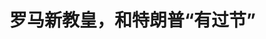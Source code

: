 <!DOCTYPE html>
<html lang="zh-CN">

<head>
    
<title>罗马新教皇，和特朗普“有过节”_腾讯新闻</title>
<meta name="keywords" content="特朗普,罗马新教皇,路易斯·普雷沃斯特,天主教,天主教会,教皇,古罗马,圣伯多禄,圣奥斯定,罗马帝国_国家,芝加哥">
<meta name="description" content="当地时间5月8日下午6点刚过，梵蒂冈圣伯多禄广场上等待的人群一起望向广场西北方，并爆发出持续的欢呼。西斯廷礼拜堂屋顶的烟囱冒出了白色的烟雾，这意味着在礼拜堂内封闭举行的新教皇选举进行到第二天，在第四....">
<meta name="author" content="腾讯网">
<meta name="copyright" content="Copyright 1998 - 2025 Tencent. All Rights Reserved">
<meta property="og:type" content="news" />

<meta property="og:title" content="罗马新教皇，和特朗普“有过节”_腾讯新闻" />
<meta property="og:description" content="当地时间5月8日下午6点刚过，梵蒂冈圣伯多禄广场上等待的人群一起望向广场西北方，并爆发出持续的欢呼。西斯廷礼拜堂屋顶的烟囱冒出了白色的烟雾，这意味着在礼拜堂内封闭举行的新教皇选举进行到第二天，在第四...." />
<meta property="og:url" content="https://news.qq.com/rain/a/20250519A04NVH00" />
<meta property="og:image" content="https://inews.gtimg.com/om_ls/OAl0QA9kfheEA-AgSV86mfT3xi2q3gUGbX_kl0_g4pUiAAA_640330/0" />
<meta property="article:author" content="中国新闻周刊" />
<meta property="article:published_time" content="2025-05-19 12:42:57" />
<meta property="category" content="politics" />

<meta name="baidu-site-verification" content="jJeIJ5X7pP" />
    <meta charset="utf-8" />
<meta http-equiv="X-UA-Compatible" content="IE=Edge" />
<meta name="viewport" content="width=device-width, initial-scale=1, shrink-to-fit=no" />
<link rel="dns-prefetch" href="mat1.gtimg.com">
<link rel="dns-prefetch" href="i.news.qq.com">
<link rel="shortcut icon" href="https://mat1.gtimg.com/qqcdn/qqindex2021/favicon.ico">
<script nomodule="true" src="https://mat1.gtimg.com/qqcdn/qqindex2021/common-static/20240515201444/core3-37-1.min.js"></script>
<script>
  try {
    if (!window.IntersectionObserver) {
      var observerScript = document.createElement('script');
      observerScript.src = "https://mat1.gtimg.com/qqcdn/qqindex2021/common-static/20241024141058/intersection-observer-polyfill.js";
      document.head.appendChild(observerScript);
    }
  } catch (error) {}
</script>

<script>
  try {
    if (!Element.prototype.scrollTo) {
      var scrollScript = document.createElement('script');
      scrollScript.src = "https://mat1.gtimg.com/qqcdn/qqindex2021/common-static/20241025153001/scroll-behavior-polyfill.js";
      document.head.appendChild(scrollScript);
    }
  } catch (error) {}
</script>
<script>
  try {
    if ('scrollRestoration' in window.history) {
      window.history.scrollRestoration = 'manual';
    }
    window.isPcClient = Boolean(window.electron) && (
      window.navigator.userAgent.indexOf('pc-client') > 0 ||
      window.navigator.userAgent.indexOf('TencentNews') > 0
    );
  } catch {}
</script>
<script>
  try {
    if (window.isPcClient) {
      var bodyStyle = document.createElement('style');
      bodyStyle.innerText = 'body{ zoom: 0.95 }';
      document.head.appendChild(bodyStyle);
    }
  } catch {}
</script>
<script>
  window.DATA = {"url":"https://view.inews.qq.com/a/20250519A04NVH00","article_id":"20250519A04NVH00","article_type":"0","title":"罗马新教皇，和特朗普“有过节”","desc":"当地时间5月8日下午6点刚过，梵蒂冈圣伯多禄广场上等待的人群一起望向广场西北方，并爆发出持续的欢呼。西斯廷礼拜堂屋顶的烟囱冒出了白色的烟雾，这意味着在礼拜堂内封闭举行的新教皇选举进行到第二天，在第四....","iNewsRecommendLevel":1,"abstract":"当地时间5月8日下午6点刚过，梵蒂冈圣伯多禄广场上等待的人群一起望向广场西北方，并爆发出持续的欢呼。西斯廷礼拜堂屋顶的烟囱冒出了白色的烟雾，这意味着在礼拜堂内封闭举行的新教皇选举进行到第二天，在第四....","catalog1":"politics","ad_channel_sign":"news","introduction":"","media":"中国新闻周刊","media_id":"5069188","pubtime":"2025-05-19 12:42:57","comment_id":"8412972542","political":0,"cmsId":"20250519A04NVH00","cms_id":"20250519A04NVH00","closeAllAd":0,"closeAllFavorite":false,"originContent":{"directory":{"ai_list":null,"enable":2,"list":null},"key_points_show":["美国籍枢机主教罗伯特·普雷沃斯特在梵蒂冈圣伯多禄广场上当选为新一任天主教罗马教皇，称利奥十四世。","普雷沃斯特曾在秘鲁担任神学院院长，对当地极端贫困问题、原住民传教工作以及天主教会的性侵丑闻表现出积极立场。","作为第一位美国籍教皇，利奥十四世在当选后表示“我们都是天主手中的人”，强调服务教会和教众的决心。","然而，利奥十四世在梵蒂冈的财政赤字高达8300万欧元，全球天主教徒人数虽不断上涨，但信徒老龄化和年轻信众流失问题日益严重。","由于特朗普对天主教会的态度，利奥十四世在未来可能会面临更多挑战，需要保持谦卑，以应对科技革新和国际局势剧变所带来的问题。"],"text":"\u003cdiv class=\"rich_media_content\"\u003e\u003cp\u003e\u003cspan style=\"font-size: 15px\"\u003e当地时间5月8日下午6点刚过，梵蒂冈圣伯多禄广场上等待的人群一起望向广场西北方，并爆发出持续的欢呼。西斯廷礼拜堂屋顶的烟囱冒出了白色的烟雾，这意味着在礼拜堂内封闭举行的新教皇选举进行到第二天，在第四轮投票中就有一位枢机主教获得了超过三分之二的票数，当选天主教会新任教皇。\u003c/span\u003e\u003c/p\u003e\u003cp\u003e\u003cspan style=\"font-size: 15px\"\u003e大约一小时后，圣伯多禄大殿中央阳台的红色帷幔缓缓打开，教廷首席执事枢机道明·曼波第首先走上阳台，对广场上的人群和全世界14亿天主教徒用拉丁语宣告：“Habemus Papam!”（我们有教皇了！）\u003c/span\u003e\u003c/p\u003e\u003cp\u003e\u003cspan style=\"font-size: 15px\"\u003e稍后，出生于美国芝加哥的69岁的枢机主教普雷沃斯特身着白袍红披肩，双肩垂着缀满金线的深红色教皇圣带，面带微笑走上阳台向广场上的人群致意，并发表了简单的致辞。新教皇选择利奥十四世（Leo XIV，或译良十四世）作为尊号，他也正式成为自宗徒圣伯多禄起的罗马天主教会第267任教皇。\u003c/span\u003e\u003c/p\u003e\u003cp\u003e\u003cspan style=\"font-size: 15px\"\u003e5月18日，罗马教皇利奥十四世正式任职。\u003c/span\u003e\u003c/p\u003e\u003csection style=\"margin-bottom: 0px; text-align: center\" data-exeditor-arbitrary-box=\"image-box\"\u003e\u003c!--IMG_0--\u003e\u003c/section\u003e\u003cp class=\"qqnews_image_desc\" style=\"color: #666; font-size: 14px; text-align: center\"\u003e5月8日，在梵蒂冈城，来自美国的枢机主教罗伯特·普雷沃斯特当选新一任天主教罗马教皇后向民众致意。图/IC\u003c/p\u003e\u003cp style=\"text-align: center\"\u003e\u003cspan style=\"font-size: 17px\"\u003e\u003cstrong\u003e\u003cspan style=\"color: rgb(7, 59, 109)\"\u003e姓氏为“牧师”\u003c/span\u003e\u003c/strong\u003e\u003c/span\u003e\u003c/p\u003e\u003cp\u003e\u003cspan style=\"font-size: 15px\"\u003e罗伯特·弗朗西斯·普雷沃斯特1955年9月14日出生于美国芝加哥。父亲路易斯·普雷沃斯特具有意大利和法国血统，是一名参与了二战诺曼底登陆的美国海军老兵，退役后成为芝加哥一所小学的校长。母亲米尔德里德有大学学位，是一名图书管理员，是西裔、法裔和黑人混血的路易斯安那克里奥尔人的后代。普雷沃斯特和他的两个哥哥，正是在这样一个中产阶级天主教家庭中成长。\u003c/span\u003e\u003c/p\u003e\u003cp\u003e\u003cspan style=\"font-size: 15px\"\u003e有趣的是，在父亲的祖籍地意大利都灵，普雷沃斯特（Prevost）这个姓氏在其所使用的皮埃蒙特语中的意思就是“牧师”，而普雷沃斯特从少年起就表现出了对成为天主教神职人员的强烈兴趣。15岁时，他离开家乡，前往密歇根州就读天主教圣奥斯定修会主办的神学院高中。据哥哥约翰回忆，普雷沃斯特那时起就很少回家或与家人联系，但是学业优异，后来考入圣奥斯定修会在美国的最高学府——位于费城的维拉诺瓦大学，并顺利获得了数学学位 。\u003c/span\u003e\u003c/p\u003e\u003cp\u003e\u003cspan style=\"font-size: 15px\"\u003e圣奥斯定修会1244年由教皇英诺森四世创立，名称是为纪念公元四五世纪北非的基督教神学家——希波的圣奥斯定，其会规认为在修道院中和其他修士一同生活、奉献和分享是最大的美德。大学毕业后，普雷沃斯特正式加入了圣奥斯定修会。在密苏里州圣路易斯的教堂中居住一年后，他回到故乡芝加哥，正式发愿成为一名神父，并开始接受系统的天主教神学教育。1982年，在获得神学硕士学位后，普雷沃斯特前往罗马，在圣奥斯定修会的圣莫妮卡教堂晋铎，发誓服务圣道，并终身不婚。\u003c/span\u003e\u003c/p\u003e\u003cp\u003e\u003cspan style=\"font-size: 15px\"\u003e1985年，普雷沃斯特加入了圣奥斯定修会在秘鲁的传教团，在秘鲁北部特鲁希略市担任神学院院长，并教授教会法长达十余年，西班牙语取代英语成为他的日常工作语言。在这段时光里，他亲身经历了秘鲁政府军和“光辉道路”游击队之间的血腥内战。他对时任秘鲁总统藤森的腐败、大规模逮捕和侵犯人权行为发表公开批评。1998年，普雷沃斯特暂别秘鲁的工作，返回美国芝加哥，并在2001年担任了圣奥斯定修会的总会长，此后连任一届，共任职12年。\u003c/span\u003e\u003c/p\u003e\u003cp\u003e\u003cspan style=\"font-size: 15px\"\u003e2014年，普雷沃斯特迎来了他职业生涯中最重要的一次晋升，他被上任不久的教皇\u003c!--SECURE_LINK_BEGIN_0--\u003e方济各\u003c!--SECURE_LINK_END_0--\u003e重新派往秘鲁，并被祝圣为秘鲁奇克拉约教区主教。根据相关外交条约，普雷沃斯特在成为主教前加入了秘鲁国籍，从此以美国和秘鲁双国籍的身份加入秘鲁主教团。普雷沃斯特在秘鲁西北部城市奇克拉约任职期间生活俭朴，独居在主教官邸，拒绝侍者，自己扫地洗衣。同时，他对秘鲁的极端贫困问题、北部山区原住民族传教工作，以及天主教会的性侵丑闻等都表现出积极和进步的立场，这让他日渐获得了罗马教廷方面的青睐。\u003c/span\u003e\u003c/p\u003e\u003csection style=\"margin-bottom: 0px; text-align: center\" data-exeditor-arbitrary-box=\"image-box\"\u003e\u003c!--IMG_1--\u003e\u003c/section\u003e\u003cp class=\"qqnews_image_desc\" style=\"color: #666; font-size: 14px; text-align: center\"\u003e5月9日，教皇利奥十四世在梵蒂冈西斯廷教堂主持教会弥撒。图/视觉中国\u003c/p\u003e\u003cp style=\"text-align: center\"\u003e\u003cspan style=\"font-size: 17px\"\u003e\u003cstrong\u003e\u003cspan style=\"color: rgb(7, 59, 109)\"\u003e“组织部长”\u003c/span\u003e\u003c/strong\u003e\u003c/span\u003e\u003c/p\u003e\u003cp\u003e\u003cspan style=\"font-size: 15px\"\u003e前任教皇方济各作为第一位拉丁美洲籍（阿根廷）的教皇，不仅对拉美国家的教会事务非常了解，也十分关注拉美教会的发展。普雷沃斯特被认为和方济各的政治和神学观点接近，而方济各也和普雷沃斯特关系密切。2023年，尽管普雷沃斯特表达了希望留在秘鲁的愿望，方济各还是坚持将普雷沃斯特调往罗马，并任命他为教廷主教部部长。同年，普雷沃斯特被晋升为枢机主教，一身红袍意味着他正式进入了天主教会的权力核心。更重要的是，如果方济各去世，只有不满80岁的枢机主教们有权进入西斯廷礼拜堂，获得新任教皇的选举权和被选举权。今年69岁的普雷沃斯特满足这个条件。\u003c/span\u003e\u003c!--MID_AD_0--\u003e\u003c!--EOP_0--\u003e\u003c/p\u003e\u003c!--MID_ARTICLE_AD_0--\u003e\u003c!--PARAGRAPH_0--\u003e\u003cp\u003e\u003cspan style=\"font-size: 15px\"\u003e根据罗马天主教会的圣统制，教廷主教部承担着类似“组织部”的角色，掌管着全球各地天主教会超过5000名主教的资料，并为教皇提供主教和枢机任命的建议。可想而知，这个工作需要极强的沟通协调能力，而普雷沃斯特在美国和秘鲁的工作经历和超凡的语言能力让他成为这个重要岗位的合适人选。除母语英语外，普雷沃斯特精通拉丁语、西班牙语、意大利语、法语和葡萄牙语，还会说一些德语以及秘鲁原住民族的克丘亚语，这让他和全球绝大多数的主教们都可以不需借助翻译直接沟通。\u003c/span\u003e\u003c/p\u003e\u003cp\u003e\u003cspan style=\"font-size: 15px\"\u003e普雷沃斯特还是方济各教皇所坚持的主教会议制度的坚定支持者，他认为所有信徒的参与和共同责任可以解决教会内部的两极分化问题，从而达到“同道偕行”（synodality）的精神。2023年10月，主教长普雷沃斯特作为直接负责人组织召开了教廷第十六届主教常务大会。这次大会规模空前，会期长达一年之久，被认为是天主教会自20世纪60年代的梵蒂冈第二届大公会议后最重要的事件。在大会上，针对天主教教理、教会现代化改革、女性神职人员任命和女性投票权、少数和\u003c!--SECURE_LINK_BEGIN_1--\u003e弱势群体\u003c!--SECURE_LINK_END_1--\u003e的声音等问题，教会圣职人员乃至来自全球的平信徒们进行了充满活力甚至是激烈的辩论。虽然大会并未形成“一致性”的决议，但公开讨论这些即便在世俗社会都颇为敏感的话题，对于拥有超过两千年历史和传统的天主教会而言，能做到“和而不同”已经是难得的突破。\u003c/span\u003e\u003c!--MID_AD_1--\u003e\u003c!--EOP_1--\u003e\u003c/p\u003e\u003c!--MID_ARTICLE_AD_1--\u003e\u003c!--PARAGRAPH_1--\u003e\u003cp\u003e\u003cspan style=\"font-size: 15px\"\u003e2025年4月21日，复活节后的周一，近年来已经数次传出健康危机的教皇方济各因心脏衰竭于圣玛尔大之家寓所安然离世。作为天主教会近代史上最为反传统并不懈推动教会改革的教皇，方济各的遗产还包括他在任教皇的12年间，大量提拔了来自美洲、非洲和亚洲的主教担任枢机。2024年，方济各一口气拔擢了21名新任枢机，其中仅4位来自欧洲，两千年来天主教会第一次迎来了欧洲以外的枢机主教人数超过欧洲枢机主教人数的情况。但直到此时，也还很少有人预测到这位成为枢机尚不足两年的美国主教普雷沃斯特能获选继任教皇。\u003c/span\u003e\u003c/p\u003e\u003cp\u003e\u003cspan style=\"font-size: 15px\"\u003e与世俗意义上的“选举”不同，在西斯廷礼拜堂中封闭举行的教皇选举并没有“候选人”一说：每一位有资格入场投票选举教皇的枢机，自己也都可能被选为教皇。近代天主教会的历史上，很多最终获选的教皇事前也未能预知自己将会当选，甚至有些教皇并不十分愿意自己当选。但无奈在场三分之二的同僚的认可已经带有某种“神启”的预示意味，此刻的谦逊是美德，而推辞就成了卸责。因此，获选后的教皇不会表露喜悦，更不会庆祝，只能是在说出“我接受”之后，换上白色长袍，在西斯廷礼拜堂内一间名为“泪之屋”的小堂独自落泪祈祷，为这份余生里的重担表示莫大敬畏，再擦干眼泪，恢复微笑，走上阳台向全世界信众致意。\u003c/span\u003e\u003c!--MID_AD_2--\u003e\u003c!--EOP_2--\u003e\u003c/p\u003e\u003c!--MID_ARTICLE_AD_2--\u003e\u003c!--PARAGRAPH_2--\u003e\u003cp\u003e\u003cspan style=\"font-size: 15px\"\u003e普雷沃斯特在当选为教皇利奥十四世之后，虽并未像教皇方济各一样对选举他的枢机们自嘲“愿上主原谅你们今天干的事儿”，但他获选后在圣伯多禄大殿的阳台上表示，“我们都是天主手中的人”，并引用自己毕生追随的圣奥斯定的名言“和你们一起我是基督徒，为你们我是主教”，既不失谦逊态度，也重申了自己服务教会和教众的决心。\u003c/span\u003e\u003c/p\u003e\u003cp style=\"text-align: center\"\u003e\u003cspan style=\"font-size: 17px\"\u003e\u003cstrong\u003e\u003cspan style=\"color: rgb(7, 59, 109)\"\u003e批评特朗普\u003c/span\u003e\u003c/strong\u003e\u003c/span\u003e\u003c/p\u003e\u003cp\u003e\u003cspan style=\"font-size: 15px\"\u003e作为第一位美国籍教皇，利奥十四世的获选也引发了一些争议。尤其是今年特朗普再度担任美国总统以来，其对待国际局势和对其他国家霸权施压的做派，让人们不由得怀疑：天主教廷选出一个美国籍教皇是不是为了向特朗普示好？\u003c/span\u003e\u003c/p\u003e\u003cp\u003e\u003cspan style=\"font-size: 15px\"\u003e诚然，美国有超过7300万天主教徒，排在巴西、墨西哥、菲律宾之后列全世界第四，有资格获选教皇的美籍枢机主教也多达10人。不过，如果教皇真的可以由特朗普选择，普雷沃斯特大概率会是特朗普最不愿意选择的那一位。\u003c/span\u003e\u003c/p\u003e\u003cp\u003e\u003cspan style=\"font-size: 15px\"\u003e首先，普雷沃斯特虽然出生在美国，但和其他美国籍枢机不同，他的圣职生涯主要在秘鲁而不是美国度过。新教皇无论当选前后，都毫不掩饰自己对于拉丁美洲尤其是秘鲁人民的感情。他曾不止一次表示，是1985至1998年在秘鲁传教的岁月塑造了自己。在2023年被调离秘鲁前往罗马前夕，他向秘鲁主教团深情告别，表示“这些年同行相伴，秘鲁教会与我共享的博爱是最大祝福”。而在本次当选后的阳台演讲中，新教皇中断意大利语讲话，切为西班牙语，说“向所有人致意，尤其要向我亲爱的秘鲁奇克拉约教区问好！”“秘鲁是我的第二故乡”。当时圣伯多禄广场上的西语信众瞬时爆发山呼海啸般的欢呼。值得注意的是，利奥十四世的演讲用了拉丁语、意大利语和西班牙语，却没有使用他的母语英语。\u003c/span\u003e\u003c!--MID_AD_3--\u003e\u003c!--EOP_3--\u003e\u003c/p\u003e\u003c!--MID_ARTICLE_AD_3--\u003e\u003c!--PARAGRAPH_3--\u003e\u003cp\u003e\u003cspan style=\"font-size: 15px\"\u003e此外，利奥十四世和教皇方济各在关怀弱势群体、注重气候变化这些议题上，有着近乎一致的追求。2020年美国爆发乔治·弗洛伊德事件后，普雷沃斯特在推文中写道：“若领导者把正义呼声视作威胁，而非悔改契机，就与福音背道而驰。”这被广泛解读为对时任总统特朗普当时强硬面对示威的批评。2023年秋，普雷沃斯特在芝加哥发表演讲时表示“否认气候危机是对后代的不公”，批评特朗普曾下令美国退出《巴黎议定书》是“可悲的倒退”，这也和方济各将生态关怀视为“福音核心”的表态毫无二致。\u003c/span\u003e\u003c/p\u003e\u003cp\u003e\u003cspan style=\"font-size: 15px\"\u003e最重要的是，长期在拉美的牧职经历，让利奥十四世对于前往美国的拉美移民的处境极为敏感，他曾多次在社交媒体转推或者点赞批评特朗普美墨边境“零容忍”政策造成拉美裔移民家庭分离等做法的文章，多次强调“驱逐和建墙违背基督教仁爱的价值观”。教皇的兄长约翰在接受《卫报》采访时也透露“他（教皇）绝不会对美墨边境政策保持沉默，他继承了方济各的担忧”。\u003c/span\u003e\u003c/p\u003e\u003cp\u003e\u003cspan style=\"font-size: 15px\"\u003e2025年1月，时刻标榜自己是天主教徒的美国副总统万斯在接受福克斯新闻访问时曾曲解教理教义攻击左派人士。万斯宣称：“有一种老派观念，但我认为这是一个非常基督教的观念，就是你爱你的家人，然后爱你的邻居，然后爱你的社区，然后爱你自己国家的同胞。在这之后，你就可以专注于并优先考虑世界其他地方。很多极左翼人士完全颠覆了这一点。”\u003c/span\u003e\u003c/p\u003e\u003cp\u003e\u003cspan style=\"font-size: 15px\"\u003e三天后，普雷沃斯特的X平台账号转发了《全国天主教记者报》（NCR）发表的一篇批评万斯言论的文章，普雷沃斯特直截了当在转发评论中写道：“万斯错了，耶稣从未教导我们对他人的爱进行排序。”\u003c/span\u003e\u003c/p\u003e\u003cp\u003e\u003cspan style=\"font-size: 15px\"\u003e尽管利奥十四世成为教皇后，已不大可能再这样点名批评美国领导人，但他在5月11日召开的上任后第一场记者会上，对出席的上千名记者呼吁“停止嘲弄、偏见、狂热和仇恨的沟通方式”。这场新闻发布会后，英国广播公司（BBC）驻教廷的记者就发文称“相信我们不久就会看到新教皇和特朗普产生摩擦”。\u003c/span\u003e\u003c/p\u003e\u003cp\u003e\u003cspan style=\"font-size: 15px\"\u003e特朗普参加了方济各教皇的葬礼，随后又在社交媒体上发布了一张AI生成的自己穿上教皇长袍的图片，引发了全球天主教徒的愤怒。并非天主教徒的特朗普当然无权选择教皇，可以确定的是，利奥十四世也不会是他属意的人选。\u003c/span\u003e\u003c/p\u003e\u003cp style=\"text-align: center\"\u003e\u003cspan style=\"font-size: 17px\"\u003e\u003cstrong\u003e\u003cspan style=\"color: rgb(7, 59, 109)\"\u003e老问题、新挑战\u003c/span\u003e\u003c/strong\u003e\u003c/span\u003e\u003c/p\u003e\u003cp\u003e\u003cspan style=\"font-size: 15px\"\u003e利奥十四世接任教皇后，仍需要直面天主教会多年累积的“旧账”，同时，科技革新和国际局势剧变所带来的挑战也在不断给这个人类历史上持续时间最久、集中程度最高、影响力也最为深远的“同一法人组织宗教机构”带来新的问题。\u003c/span\u003e\u003c/p\u003e\u003cp\u003e\u003cspan style=\"font-size: 15px\"\u003e天主教会诞生之日，人类文明的形态与当今社会截然不同。在两千年的发展过程中，基督教会经历了两次大分裂，以宗教为名的文明冲突更是不计其数。虽然20世纪60年代召开的梵蒂冈第二届大公会议提出了“教会革新”“普世教会合一”“教会与现代世界”等重大问题，并通过宪章和决议的方式阶段性统一了教会内部的认识，但冷战的结束、科技和文明的飞速演进、女权主义和平权运动的兴起、大众传播方式的迭代更新等，仍让天主教会看上去就像是一个蹒跚老者，虽竭尽全力也难追赶世俗社会的步伐。\u003c/span\u003e\u003c/p\u003e\u003cp\u003e\u003cspan style=\"font-size: 15px\"\u003e利奥十四世的前任教皇方济各终其一生，一直努力在忠于教义传统的同时，将源自拉丁美洲的解放神学对于穷人和社会正义的关怀融入普世牧灵与教廷改革之中。方济各关怀弱势，对自由资本主义、消费主义、金钱至上、浪费横行等现象不吝斥责。而对于天主教会不断被爆出的性侵丑闻，方济各也成立了圣座保护未成年人委员会，试图帮助那些过去受到虐待的受害者，并采取必要程序对犯罪者施以惩罚。\u003c/span\u003e\u003c/p\u003e\u003cp\u003e\u003cspan style=\"font-size: 15px\"\u003e方济各对女性圣职人员承担更重要的教廷职务持开放态度，还任命了第一位女性担任教廷的副国务卿。而对于天主教最为敏感话题之一的同性伴侣关系问题，方济各最终在2023年宣布允许天主教神父为同性伴侣进行“非礼仪性”祝福——虽然这不代表天主教会认同同性婚姻，但至少在民事上结合的同性伴侣不应再为天主教会所排斥和敌视。\u003c/span\u003e\u003c/p\u003e\u003cp\u003e\u003cspan style=\"font-size: 15px\"\u003e不过，方济各的遗产远不足以让他的继任者安享权柄。根据路透社的消息，当前人口不到千人的梵蒂冈教廷，其财政赤字已经高达8300万欧元，其中退休教廷高官的养老金占了大头，且每年缺口仍在增加；全球天主教徒的人数虽不断上涨，已突破14亿大关，但是这个数字大多归功于几个非洲天主教国家的人口爆炸式增长，在欧洲和美洲，天主教正面临着日益严重的信徒老龄化和年轻信众流失问题，欧洲人口第一大国德国在纸面上有接近2000万天主教信众，但2024年仅有29名新祝圣神父；尽管梵蒂冈教廷已经有了第一位女性高官，但是至今天主教神父依旧必须严守独身，女性也无法被祝圣为教会圣秩中哪怕是最低一级的执事衔。\u003c/span\u003e\u003c!--MID_AD_4--\u003e\u003c!--EOP_4--\u003e\u003c/p\u003e\u003c!--MID_ARTICLE_AD_4--\u003e\u003c!--PARAGRAPH_4--\u003e\u003cp\u003e\u003cspan style=\"font-size: 15px\"\u003e在这些旧账之外，国际局势剧变如俄乌冲突所带来的信仰撕裂正给天主教会带来新挑战；教廷要怎样应对AI告解机器人、基因编辑、类器官胚胎培育等新科技带来的教义伦理问题，古老的《圣经》显然难以给出明确答案；特朗普—万斯组合在2024年拿到了约56%的天主教徒选票，但如今一位对特朗普持保留态度的美国籍教皇在位，其言行稍有偏向或者暗示，都难免影响数百万选票的流向，足以左右美国大选结果。\u003c/span\u003e\u003c/p\u003e\u003cp\u003e\u003cspan style=\"font-size: 15px\"\u003e利奥十四世作为同样从拉丁美洲走出的教皇，从他过往的言行上来看，他和他的前任方济各在大多数问题上有着类似的态度：开放、有人文关怀，但又不失教廷作为天主教唯一“法人代表”的权威和底线。如果不出意外，“年仅”69岁的利奥十四世仍将在未来至少十几年内领导天主教会这艘两千岁的木船在现代的波涛中继续探索信仰的奥义。或许，新教皇最好的解法就是保持谦卑，正如5月9日他作为教皇第一次主持弥撒时所说，教皇职务好比“十字架”，而主教们都应该“让自己变小，好让基督留下”。\u003c/span\u003e\u003c/p\u003e\u003cp\u003e\u003cspan style=\"font-size: 12px\"\u003e\u003cspan style=\"color: rgb(136, 136, 136)\"\u003e（作者系政治评论人，英国剑桥大学社会学系博士候选人；加拿大渥太华大学宗教研究硕士Félix Chen对本文亦有贡献）\u003c/span\u003e\u003c/span\u003e\u003c/p\u003e\u003cp style=\"margin-bottom: 0px\"\u003e\u003cspan style=\"font-size: 12px\"\u003e\u003cspan style=\"color: rgb(136, 136, 136)\"\u003e作者：曲蕃夫\u003c/span\u003e\u003c/span\u003e\u003c/p\u003e\u003cp style=\"margin-bottom: 0px\"\u003e\u003cspan style=\"font-size: 12px\"\u003e\u003cspan style=\"color: rgb(136, 136, 136)\"\u003e编辑：徐方清\u003c/span\u003e\u003c/span\u003e\u003c/p\u003e\u003cdiv powered-by=\"qqnews_ex-editor\"\u003e\u003c/div\u003e\u003cstyle\u003e.rich_media_content{--news-tabel-th-night-color: #444444;--news-font-day-color: #333;--news-font-night-color: #d9d9d9;--news-bottom-distance: 22px}.rich_media_content p:not([data-exeditor-arbitrary-box=image-box]){letter-spacing:.5px;line-height:30px;margin-bottom:var(--news-bottom-distance);word-wrap:break-word}.rich_media_content{color:var(--news-font-day-color);font-size:18px}@media(prefers-color-scheme:dark){body:not([data-weui-theme=light]):not([dark-mode-disable=true]) .rich_media_content p:not([data-exeditor-arbitrary-box=image-box]){letter-spacing:.5px;line-height:30px;margin-bottom:var(--news-bottom-distance);word-wrap:break-word}body:not([data-weui-theme=light]):not([dark-mode-disable=true]) .rich_media_content{color:var(--news-font-night-color)}}.data_color_scheme_dark .rich_media_content p:not([data-exeditor-arbitrary-box=image-box]){letter-spacing:.5px;line-height:30px;margin-bottom:var(--news-bottom-distance);word-wrap:break-word}.data_color_scheme_dark .rich_media_content{color:var(--news-font-night-color)}.data_color_scheme_dark .rich_media_content{font-size:18px}.rich_media_content p[data-exeditor-arbitrary-box=image-box]{margin-bottom:11px}.rich_media_content\u003ediv:not(.qnt-video),.rich_media_content\u003esection{margin-bottom:var(--news-bottom-distance)}.rich_media_content hr{margin-bottom:var(--news-bottom-distance)}.rich_media_content .link_list{margin:0;margin-top:20px;min-height:0!important}.rich_media_content blockquote{background:#f9f9f9;border-left:6px solid #ccc;margin:1.5em 10px;padding:.5em 10px}.rich_media_content blockquote p{margin-bottom:0!important}.data_color_scheme_dark .rich_media_content blockquote{background:#323232}@media(prefers-color-scheme:dark){body:not([data-weui-theme=light]):not([dark-mode-disable=true]) .rich_media_content blockquote{background:#323232}}.rich_media_content ol[data-ex-list]{--ol-start: 1;--ol-list-style-type: decimal;list-style-type:none;counter-reset:olCounter calc(var(--ol-start,1) - 1);position:relative}.rich_media_content ol[data-ex-list]\u003eli\u003e:first-child::before{content:counter(olCounter,var(--ol-list-style-type)) '. ';counter-increment:olCounter;font-variant-numeric:tabular-nums;display:inline-block}.rich_media_content ul[data-ex-list]{--ul-list-style-type: circle;list-style-type:none;position:relative}.rich_media_content ul[data-ex-list].nonUnicode-list-style-type\u003eli\u003e:first-child::before{content:var(--ul-list-style-type) ' ';font-variant-numeric:tabular-nums;display:inline-block;transform:scale(0.5)}.rich_media_content ul[data-ex-list].unicode-list-style-type\u003eli\u003e:first-child::before{content:var(--ul-list-style-type) ' ';font-variant-numeric:tabular-nums;display:inline-block;transform:scale(0.8)}.rich_media_content ol:not([data-ex-list]){padding-left:revert}.rich_media_content ul:not([data-ex-list]){padding-left:revert}.rich_media_content table{display:table;border-collapse:collapse;margin-bottom:var(--news-bottom-distance)}.rich_media_content table th,.rich_media_content table td{word-wrap:break-word;border:1px solid #ddd;white-space:nowrap;padding:2px 5px}.rich_media_content table th{font-weight:700;background-color:#f0f0f0;text-align:left}.rich_media_content table p{margin-bottom:0!important}.data_color_scheme_dark .rich_media_content table th{background:var(--news-tabel-th-night-color)}@media(prefers-color-scheme:dark){body:not([data-weui-theme=light]):not([dark-mode-disable=true]) .rich_media_content table th{background:var(--news-tabel-th-night-color)}}.rich_media_content .qqnews_image_desc,.rich_media_content p[type=om-image-desc]{line-height:20px!important;text-align:center!important;font-size:14px!important;color:#666!important}.rich_media_content div[data-exeditor-arbitrary-box=wrap]:not([data-exeditor-arbitrary-box-special-style]){max-width:100%}.rich_media_content .qqnews-content{--wmfont: 0;--wmcolor: transparent;font-size:var(--wmfont);color:var(--wmcolor);line-height:var(--wmfont)!important;margin-bottom:var(--wmfont)!important}.rich_media_content .qqnews_sign_emphasis{background:#f7f7f7}.rich_media_content .qqnews_sign_emphasis ol{word-wrap:break-word;border:none;color:#5c5c5c;line-height:28px;list-style:none;margin:14px 0 6px;padding:16px 15px 4px}.rich_media_content .qqnews_sign_emphasis p{margin-bottom:12px!important}.rich_media_content .qqnews_sign_emphasis ol\u003eli\u003ep{padding-left:30px}.rich_media_content .qqnews_sign_emphasis ol\u003eli{list-style:none}.rich_media_content .qqnews_sign_emphasis ol\u003eli\u003ep:first-child::before{margin-left:-30px;content:counter(olCounter,decimal) ''!important;counter-increment:olCounter!important;font-variant-numeric:tabular-nums!important;background:#37f;border-radius:2px;color:#fff;font-size:15px;font-style:normal;text-align:center;line-height:18px;width:18px;height:18px;margin-right:12px;position:relative;top:-1px}.data_color_scheme_dark .rich_media_content .qqnews_sign_emphasis{background:#262626}.data_color_scheme_dark .rich_media_content .qqnews_sign_emphasis ol\u003eli\u003ep{color:#a9a9a9}@media(prefers-color-scheme:dark){body:not([data-weui-theme=light]):not([dark-mode-disable=true]) .rich_media_content .qqnews_sign_emphasis{background:#262626}body:not([data-weui-theme=light]):not([dark-mode-disable=true]) .rich_media_content .qqnews_sign_emphasis ol\u003eli\u003ep{color:#a9a9a9}}.rich_media_content h1,.rich_media_content h2,.rich_media_content h3,.rich_media_content h4,.rich_media_content h5,.rich_media_content h6{margin-bottom:var(--news-bottom-distance);font-weight:700}.rich_media_content h1{font-size:20px}.rich_media_content h2,.rich_media_content h3{font-size:19px}.rich_media_content h4,.rich_media_content h5,.rich_media_content h6{font-size:18px}.rich_media_content li:empty{display:none}.rich_media_content ul,.rich_media_content ol{margin-bottom:var(--news-bottom-distance)}.rich_media_content div\u003ep:only-child{margin-bottom:0!important}.rich_media_content .cms-cke-widget-title-wrap p{margin-bottom:0!important}\u003c/style\u003e\u003c/div\u003e","version":"v2"},"originAttribute":{"IMG_0":{"bigOrigUrl":"https://inews.gtimg.com/news_bt/Oy-65-NSaOqFef8uIvlgdrhzb1mthdsAFF8oLYT2YSFDYAA/0","compressUrl":"https://inews.gtimg.com/news_bt/Oy-65-NSaOqFef8uIvlgdrhzb1mthdsAFF8oLYT2YSFDYAA/641","desc":"","fullPic":"1","height":401,"imgurl0":"https://inews.gtimg.com/news_bt/Oy-65-NSaOqFef8uIvlgdrhzb1mthdsAFF8oLYT2YSFDYAA/0","imgurl1000":"https://inews.gtimg.com/news_bt/Oy-65-NSaOqFef8uIvlgdrhzb1mthdsAFF8oLYT2YSFDYAA/1000","islong":0,"origUrl":"https://inews.gtimg.com/news_bt/Oy-65-NSaOqFef8uIvlgdrhzb1mthdsAFF8oLYT2YSFDYAA/641","size":67,"style":"display: inline-block; max-width: 100%; width: 1080px","thumb":"https://inews.gtimg.com/news_bt/Oy-65-NSaOqFef8uIvlgdrhzb1mthdsAFF8oLYT2YSFDYAA_181x181s/0","url":"https://inews.gtimg.com/news_bt/Oy-65-NSaOqFef8uIvlgdrhzb1mthdsAFF8oLYT2YSFDYAA/641","width":641},"IMG_1":{"bigOrigUrl":"https://inews.gtimg.com/news_bt/OvZnv29qJNPiCGVDfpf341xspgPOMSRh4TcdP0GZa7C7kAA/0","compressUrl":"https://inews.gtimg.com/news_bt/OvZnv29qJNPiCGVDfpf341xspgPOMSRh4TcdP0GZa7C7kAA/641","desc":"","fullPic":"1","height":427,"imgurl0":"https://inews.gtimg.com/news_bt/OvZnv29qJNPiCGVDfpf341xspgPOMSRh4TcdP0GZa7C7kAA/0","imgurl1000":"https://inews.gtimg.com/news_bt/OvZnv29qJNPiCGVDfpf341xspgPOMSRh4TcdP0GZa7C7kAA/1000","islong":0,"origUrl":"https://inews.gtimg.com/news_bt/OvZnv29qJNPiCGVDfpf341xspgPOMSRh4TcdP0GZa7C7kAA/641","size":135,"style":"display: inline-block; max-width: 100%; width: 1080px","thumb":"https://inews.gtimg.com/news_bt/OvZnv29qJNPiCGVDfpf341xspgPOMSRh4TcdP0GZa7C7kAA_181x181s/0","url":"https://inews.gtimg.com/news_bt/OvZnv29qJNPiCGVDfpf341xspgPOMSRh4TcdP0GZa7C7kAA/641","width":641}},"selfDeclare":{},"userAddress":"北京","card":{"chlid":"5069188","chlname":"中国新闻周刊","desc":"这里是《中国新闻周刊》。我是有料、有聊、有趣的周刊君，每天真诚推送犀利观点+深度报道+暖心好文+有趣视频。运营主体：《中国新闻周刊》杂志社有限公司","icon":"http://inews.gtimg.com/newsapp_ls/0/202961844_200200/0","msgEntry":1,"uin":"ec1b39284206778cea97949e73bdbe06dd","update_frequency":"0","vip_desc":"中国新闻周刊官方账号","vip_icon_night":"https://inews.gtimg.com/newsapp_bt/0/1128171011183_4151/0","vip_place":"left","vip_type":"20006","vip_icon":"https://inews.gtimg.com/newsapp_bt/0/1128164013310_1586/0","vip_type_new":"20006","suid":"8QMa335Y7IQYsDw=","liveInfo":{},"cpLevel":1},"interationCount":{"like":7,"collect":7,"share":2},"payment_info":{"is_free_to_read":0,"need_pay":0,"pay_type":"","text_free_percent":0},"article_is_pay":false,"payment_column_info_v1":{"is_column_pay":false,"read_count_all":0},"tag_info_item":null,"contentWordsNum":5398,"extraProperty":{"FeedbackDetailDisableInsert":0,"zanSkinType":""},"relateWelfare":{},"aiSwitch":true,"isOversize":false,"videoArr":[]};
</script>
<script>
  window.channelInfo = {"channelConfig":{"channelNav":[{"_auto_id":"1","active_alien_img":"","alien_img":"","channel_id":"news_news_home","is_local":"0","link":"https://www.qq.com","name_cn":"首页","name_en":"home"},{"_auto_id":"2","active_alien_img":"","alien_img":"","channel_id":"news_news_top","is_local":"0","link":"","name_cn":"要闻","name_en":"news"},{"_auto_id":"4","active_alien_img":"","alien_img":"","channel_id":"news_news_bj","is_local":"1","link":"","name_cn":"北京","name_en":"bj"},{"_auto_id":"5","active_alien_img":"","alien_img":"","channel_id":"news_news_finance","is_local":"0","link":"","name_cn":"财经","name_en":"finance"},{"_auto_id":"6","active_alien_img":"","alien_img":"","channel_id":"news_news_tech","is_local":"0","link":"","name_cn":"科技","name_en":"tech"},{"_auto_id":"7","active_alien_img":"","alien_img":"","channel_id":"tv","is_local":"0","link":"https://v.qq.com/channel/tv/?ptag=qqnews","name_cn":"电视剧","name_en":"tv"},{"_auto_id":"8","active_alien_img":"","alien_img":"","channel_id":"news_news_qa","is_local":"0","link":"","name_cn":"热问","name_en":"qa"},{"_auto_id":"9","active_alien_img":"","alien_img":"","channel_id":"news_news_ent","is_local":"0","link":"","name_cn":"娱乐","name_en":"ent"},{"_auto_id":"10","active_alien_img":"","alien_img":"","channel_id":"variety","is_local":"0","link":"https://v.qq.com/channel/variety/?ptag=qqnews","name_cn":"综艺","name_en":"variety"},{"_auto_id":"11","active_alien_img":"","alien_img":"","channel_id":"news_news_sports","is_local":"0","link":"","name_cn":"体育","name_en":"sports"},{"_auto_id":"13","active_alien_img":"","alien_img":"","channel_id":"news_news_nba","is_local":"0","link":"","name_cn":"NBA","name_en":"nba"},{"_auto_id":"14","active_alien_img":"","alien_img":"","channel_id":"news_news_world","is_local":"0","link":"","name_cn":"国际","name_en":"world"},{"_auto_id":"15","active_alien_img":"","alien_img":"","channel_id":"news_news_mil","is_local":"0","link":"","name_cn":"军事","name_en":"milite"},{"_auto_id":"16","active_alien_img":"","alien_img":"","channel_id":"news_news_auto","is_local":"0","link":"","name_cn":"汽车","name_en":"auto"},{"_auto_id":"17","active_alien_img":"","alien_img":"","channel_id":"news_news_house","is_local":"0","link":"","name_cn":"房产","name_en":"house"},{"_auto_id":"18","active_alien_img":"","alien_img":"","channel_id":"news_news_edu","is_local":"0","link":"","name_cn":"教育","name_en":"edu"},{"_auto_id":"19","active_alien_img":"","alien_img":"","channel_id":"news_news_antip","is_local":"0","link":"","name_cn":"健康","name_en":"health"},{"_auto_id":"20","active_alien_img":"","alien_img":"","channel_id":"news_news_video","is_local":"0","link":"","name_cn":"视频","name_en":"video"},{"_auto_id":"21","active_alien_img":"","alien_img":"","channel_id":"news_news_game","is_local":"0","link":"","name_cn":"游戏","name_en":"games"},{"_auto_id":"22","active_alien_img":"","alien_img":"","channel_id":"news_news_nchupin","is_local":"0","link":"","name_cn":"眼界","name_en":"chupin"},{"_auto_id":"24","active_alien_img":"","alien_img":"","channel_id":"news_news_football","is_local":"0","link":"","name_cn":"足球","name_en":"football"},{"_auto_id":"25","active_alien_img":"","alien_img":"","channel_id":"news_news_kepu","is_local":"0","link":"","name_cn":"科学","name_en":"kepu"},{"_auto_id":"26","active_alien_img":"","alien_img":"","channel_id":"news_news_digi","is_local":"0","link":"","name_cn":"数码","name_en":"digi"},{"_auto_id":"28","active_alien_img":"","alien_img":"","channel_id":"ymzx","is_local":"0","link":"https://gamer.qq.com/v2/cloudgame/game/96897?ichannel=txxwpc0Ftxxwpc1","name_cn":"元梦之星","name_en":"news_news_ymzx"},{"_auto_id":"31","active_alien_img":"","alien_img":"","channel_id":"movie","is_local":"0","link":"https://v.qq.com/channel/movie/?ptag=qqnews","name_cn":"电影","name_en":"movie"},{"_auto_id":"32","active_alien_img":"","alien_img":"","channel_id":"news_news_esport","is_local":"0","link":"","name_cn":"电竞","name_en":"esport"},{"_auto_id":"34","active_alien_img":"","alien_img":"","channel_id":"news_news_history","is_local":"0","link":"","name_cn":"历史","name_en":"history"},{"_auto_id":"35","active_alien_img":"","alien_img":"","channel_id":"news_news_baby","is_local":"0","link":"","name_cn":"育儿","name_en":"baby"},{"_auto_id":"36","active_alien_img":"","alien_img":"","channel_id":"hbjy","is_local":"0","link":"https://gp.qq.com/act/a20250421mnqlx/news.shtml","name_cn":"和平精英","name_en":"news_news_hbjy"},{"_auto_id":"37","active_alien_img":"","alien_img":"","channel_id":"cloud_gamer","is_local":"0","link":"https://gamer.qq.com/?ichannel=txxwpc0Ftxxwpc1","name_cn":"云游戏","name_en":"cloud_gamer"},{"_auto_id":"38","active_alien_img":"","alien_img":"","channel_id":"news_news_lic","is_local":"0","link":"","name_cn":"理财","name_en":"finance_licai"},{"_auto_id":"39","active_alien_img":"","alien_img":"","channel_id":"news_news_istock","is_local":"0","link":"","name_cn":"股票","name_en":"finance_stock"},{"_auto_id":"40","active_alien_img":"","alien_img":"","channel_id":"ren_min_shi_pin","is_local":"0","link":"https://news.qq.com/omn/author/8QMd3Hld74cbujbY?tab=om_video","name_cn":"人民视频","name_en":"ren_min_shi_pin"},{"_auto_id":"41","active_alien_img":"","alien_img":"","channel_id":"news_news_weather","is_local":"0","link":"https://tianqi.qq.com/index.htm","name_cn":"天气","name_en":"weather"}]}};
</script>
<script>
  window.articleConfig = {"rightConfig":[{"_auto_id":"1","category_key":"default","modules":"{\"moduleList\":[{\"title\":\"作者其他文章\",\"id\":\"user_article\"},{\"title\":\"精选视频\",\"id\":\"video_album\",\"videoType\":\"tag\",\"videoId\":\"aUepxrtchGM=\",\"isSticky\":0},{\"title\":\"下载条\",\"id\":\"download_banner\",\"isSticky\":1},{\"title\":\"热点榜\",\"id\":\"hot_rank_list\",\"isSticky\":1},{\"title\":\"广告推广\",\"id\":\"ssp_ad_module\",\"category\":\"ad_ssp\",\"loid\":\"109\",\"isSticky\":1},{\"title\":\"广告推广位\",\"id\":\"c2s_ad_module\",\"category\":\"right_c2s\",\"path\":\"QQcom_all_Rectangle-1|QQcom_all_Rectangle-2|QQcom_all_Rectangle-3\",\"isSticky\":1}]}"},{"_auto_id":"2","category_key":"ent","modules":"{\"moduleList\":[{\"title\":\"作者其他文章\",\"id\":\"user_article\"},{\"title\":\"精选视频\",\"id\":\"video_album\",\"videoType\":\"tag\",\"videoId\":\"aUepxrtchGM=\"},{\"title\":\"下载条\",\"id\":\"download_banner\",\"isSticky\":1},{\"title\":\"热点榜\",\"id\":\"hot_rank_list\",\"isSticky\":1},{\"title\":\"广告推广\",\"id\":\"ssp_ad_module\",\"category\":\"ad_ssp\",\"loid\":\"109\",\"isSticky\":1},{\"title\":\"广告推广\",\"id\":\"ssp_ad_module\",\"category\":\"ad_ssp\",\"loid\":\"117\",\"isSticky\":1}]}"},{"_auto_id":"3","category_key":"game","modules":"{\"moduleList\":[{\"title\":\"作者其他文章\",\"id\":\"user_article\"},{\"title\":\"精选视频\",\"id\":\"video_album\",\"videoType\":\"tag\",\"videoId\":\"aUepxrtchGM=\"},{\"title\":\"热门游戏\",\"id\":\"recommend_game\",\"isSticky\":0},{\"title\":\"下载条\",\"id\":\"download_banner\",\"isSticky\":1},{\"title\":\"热点榜\",\"id\":\"hot_rank_list\",\"isSticky\":1},{\"title\":\"广告推广\",\"id\":\"ssp_ad_module\",\"category\":\"ad_ssp\",\"loid\":\"109\",\"isSticky\":1},{\"title\":\"广告推广位\",\"id\":\"c2s_ad_module\",\"category\":\"right_c2s\",\"path\":\"QQcom_all_Rectangle-1|QQcom_all_Rectangle-2|QQcom_all_Rectangle-3\",\"isSticky\":1}]}"},{"_auto_id":"4","category_key":"tech","modules":"{\"moduleList\":[{\"title\":\"作者其他文章\",\"id\":\"user_article\"},{\"title\":\"精选视频\",\"id\":\"video_album\",\"videoType\":\"tag\",\"videoId\":\"aUepxrtchGM=\"},{\"title\":\"下载条\",\"id\":\"download_banner\",\"isSticky\":1},{\"title\":\"热点榜\",\"id\":\"hot_rank_list\",\"isSticky\":1},{\"title\":\"广告推广\",\"id\":\"ssp_ad_module\",\"category\":\"ad_ssp\",\"loid\":\"109\",\"isSticky\":1},{\"title\":\"广告推广位\",\"id\":\"c2s_ad_module\",\"category\":\"right_c2s\",\"path\":\"QQcom_all_Rectangle-1|QQcom_all_Rectangle-2|QQcom_all_Rectangle-3\",\"isSticky\":1}]}"},{"_auto_id":"5","category_key":"finance","modules":"{\"moduleList\":[{\"title\":\"作者其他文章\",\"id\":\"user_article\"},{\"title\":\"精选视频\",\"id\":\"video_album\",\"videoType\":\"tag\",\"videoId\":\"aUepxrtchGM=\"},{\"title\":\"下载条\",\"id\":\"download_banner\",\"isSticky\":1},{\"title\":\"热点榜\",\"id\":\"hot_rank_list\",\"isSticky\":1},{\"title\":\"广告推广\",\"id\":\"ssp_ad_module\",\"category\":\"ad_ssp\",\"loid\":\"109\",\"isSticky\":1},{\"title\":\"广告推广位\",\"id\":\"c2s_ad_module\",\"category\":\"right_c2s\",\"path\":\"QQcom_all_Rectangle-1|QQcom_all_Rectangle-2|QQcom_all_Rectangle-3\",\"isSticky\":1}]}"},{"_auto_id":"6","category_key":"news","modules":"{\"moduleList\":[{\"title\":\"作者其他文章\",\"id\":\"user_article\"},{\"title\":\"精选视频\",\"id\":\"video_album\",\"videoType\":\"tag\",\"videoId\":\"aUepxrtchGM=\"},{\"title\":\"下载条\",\"id\":\"download_banner\",\"isSticky\":1},{\"title\":\"热点榜\",\"id\":\"hot_rank_list\",\"isSticky\":1},{\"title\":\"广告推广\",\"id\":\"ssp_ad_module\",\"category\":\"ad_ssp\",\"loid\":\"109\",\"isSticky\":1},{\"title\":\"广告推广位\",\"id\":\"c2s_ad_module\",\"category\":\"right_c2s\",\"path\":\"QQcom_all_Rectangle-1|QQcom_all_Rectangle-2|QQcom_all_Rectangle-3\",\"isSticky\":1}]}"},{"_auto_id":"7","category_key":"fashion","modules":"{\"moduleList\":[{\"title\":\"作者其他文章\",\"id\":\"user_article\"},{\"title\":\"精选视频\",\"id\":\"video_album\",\"videoType\":\"tag\",\"videoId\":\"aUepxrtchGM=\"},{\"title\":\"下载条\",\"id\":\"download_banner\",\"isSticky\":1},{\"title\":\"热点榜\",\"id\":\"hot_rank_list\",\"isSticky\":1},{\"title\":\"广告推广\",\"id\":\"ssp_ad_module\",\"category\":\"ad_ssp\",\"loid\":\"109\",\"isSticky\":1},{\"title\":\"广告推广位\",\"id\":\"c2s_ad_module\",\"category\":\"right_c2s\",\"path\":\"QQcom_all_Rectangle-1|QQcom_all_Rectangle-2|QQcom_all_Rectangle-3\",\"isSticky\":1}]}"},{"_auto_id":"8","category_key":"sports","modules":"{\"moduleList\":[{\"title\":\"作者其他文章\",\"id\":\"user_article\"},{\"title\":\"精选视频\",\"id\":\"video_album\",\"videoType\":\"tag\",\"videoId\":\"aUepxrtchGM=\"},{\"title\":\"下载条\",\"id\":\"download_banner\",\"isSticky\":1},{\"title\":\"热点榜\",\"id\":\"hot_rank_list\",\"isSticky\":1},{\"title\":\"广告推广\",\"id\":\"ssp_ad_module\",\"category\":\"ad_ssp\",\"loid\":\"109\",\"isSticky\":1},{\"title\":\"广告推广位\",\"id\":\"c2s_ad_module\",\"category\":\"right_c2s\",\"path\":\"QQcom_all_Rectangle-1|QQcom_all_Rectangle-2|QQcom_all_Rectangle-3\",\"isSticky\":1}]}"},{"_auto_id":"9","category_key":"health","modules":"{\"moduleList\":[{\"title\":\"作者其他文章\",\"id\":\"user_article\"},{\"title\":\"精选视频\",\"id\":\"video_album\",\"videoType\":\"tag\",\"videoId\":\"aUepxrtchGM=\"},{\"title\":\"下载条\",\"id\":\"download_banner\",\"isSticky\":1},{\"title\":\"热点榜\",\"id\":\"hot_rank_list\",\"isSticky\":1},{\"title\":\"广告推广\",\"id\":\"ssp_ad_module\",\"category\":\"ad_ssp\",\"loid\":\"109\",\"isSticky\":1},{\"title\":\"广告推广位\",\"id\":\"c2s_ad_module\",\"category\":\"right_c2s\",\"path\":\"QQcom_all_Rectangle-1|QQcom_all_Rectangle-2|QQcom_all_Rectangle-3\",\"isSticky\":1}]}"},{"_auto_id":"10","category_key":"nba","modules":"{\"moduleList\":[{\"title\":\"作者其他文章\",\"id\":\"user_article\"},{\"title\":\"精选视频\",\"id\":\"video_album\",\"videoType\":\"tag\",\"videoId\":\"aUepxrtchGM=\"},{\"title\":\"下载条\",\"id\":\"download_banner\",\"isSticky\":1},{\"title\":\"热点榜\",\"id\":\"hot_rank_list\",\"isSticky\":1},{\"title\":\"广告推广\",\"id\":\"ssp_ad_module\",\"category\":\"ad_ssp\",\"loid\":\"109\",\"isSticky\":1},{\"title\":\"广告推广位\",\"id\":\"c2s_ad_module\",\"category\":\"right_c2s\",\"path\":\"QQcom_all_Rectangle-1|QQcom_all_Rectangle-2|QQcom_all_Rectangle-3\",\"isSticky\":1}]}"},{"_auto_id":"11","category_key":"edu","modules":"{\"moduleList\":[{\"title\":\"作者其他文章\",\"id\":\"user_article\"},{\"title\":\"精选视频\",\"id\":\"video_album\",\"videoType\":\"tag\",\"videoId\":\"aUWpxLNdg2c=\"},{\"title\":\"下载条\",\"id\":\"download_banner\",\"isSticky\":1},{\"title\":\"热点榜\",\"id\":\"hot_rank_list\",\"isSticky\":1},{\"title\":\"广告推广\",\"id\":\"ssp_ad_module\",\"category\":\"ad_ssp\",\"loid\":\"109\",\"isSticky\":1},{\"title\":\"广告推广位\",\"id\":\"c2s_ad_module\",\"category\":\"right_c2s\",\"path\":\"QQcom_all_Rectangle-1|QQcom_all_Rectangle-2|QQcom_all_Rectangle-3\",\"isSticky\":1}]}"},{"_auto_id":"12","category_key":"ad","modules":"{\"moduleList\":[{\"title\":\"广告推广\",\"id\":\"ssp_ad_module\",\"category\":\"ad_ssp\",\"loid\":\"109\",\"isSticky\":1},{\"title\":\"广告推广位\",\"id\":\"c2s_ad_module\",\"category\":\"right_c2s\",\"path\":\"QQcom_all_Rectangle-1|QQcom_all_Rectangle-2|QQcom_all_Rectangle-3\",\"isSticky\":1}]}"}],"tonglanAdConfig":[{"_auto_id":"1","modules":"{\"moduleList\":[{\"title\":\"广告推广位\",\"id\":\"top\",\"category\":\"top_c2s\",\"path\":\"QQcom_all_Width1-1\"},{\"title\":\"广告推广位\",\"id\":\"bottom\",\"category\":\"bottom_c2s\",\"path\":\"QQcom_all_Width1-2\"}]}"}],"bottomConfig":[],"videoAdConfig":[{"_auto_id":"1","normal_time":"10","switch":"1","video_count":"0","video_time":"0"}],"rightGameConfig":[{"_auto_id":"2","desc":"连续登录送游戏钻石，群雄共聚称霸沙城","icon":"https://inews.gtimg.com/newsapp_bt/0/0627161037914_3816/0","link":"https://s.iwan.qq.com/opengame/tenvideo/index.html?hidestatusbar=1&hidetitlebar=1&immersive=1&syswebview=1&landscape=1&gameid=49085&url=https%3A%2F%2Fgz-file.91ninthpalace.com%2Fwzzx%2Findex_tencent_iwan.html%20&ref_ele=90015","name":"王者之心2"},{"_auto_id":"3","desc":"上线送VIP！万人同屏横扫沙城","icon":"https://inews.gtimg.com/newsapp_bt/0/0627155752146_4584/0","link":"https://s.iwan.qq.com/opengame/tenvideo/index.html?hidestatusbar=1&hidetitlebar=1&immersive=1&landscape=1&syswebview=1&gameid=47203&url=https%3A%2F%2Fcqss2login.bigrnet.com%2Fiwan%2Fh5%2Fplay%2Floading&ref_ele=90015","name":"传奇盛世"},{"_auto_id":"4","desc":"超高爆率，经典玩法","icon":"https://inews.gtimg.com/newsapp_bt/0/0627160641137_9103/0","link":"https://s.iwan.qq.com/opengame/tenvideo/index.html?hidestatusbar=1&hidetitlebar=1&immersive=1&syswebview=1&gameid=43803&url=https%3A%2F%2Fsdk.mxzgame.com%2FGames%2Fportal%2F108337%2FTXVApp&ref_ele=90015","name":"新不良人"},{"_auto_id":"6","desc":"超多福利登录即领，海量游戏任你畅玩","icon":"https://inews.gtimg.com/newsapp_bt/0/111315495935_3595/0","link":"https://dldir3.qq.com/minigamefile/webdownloads/QQGameMini_silent_1002020001_cid0.exe","name":"QQ游戏大厅"},{"_auto_id":"7","desc":"纯正经典玩法，欢乐挑战赛火热来袭","icon":"https://inews.gtimg.com/newsapp_bt/0/070918050891_4971/0","link":"https://minigame.qq.com/h5game_frame_test/?appid=200904&ifid=1502020001","name":"欢乐斗地主"},{"_auto_id":"8","desc":"新服大放送，享赚你就来","icon":"https://inews.gtimg.com/newsapp_bt/0/0627154608860_7318/0","link":"https://s.iwan.qq.com/opengame/tenvideo/index.html?hidestatusbar=1&hidetitlebar=1&immersive=1&syswebview=1&landscape=1&gameid=43403&url=https%3A%2F%2Flogin-wxxyx2-bzsc.jikewan.com%2Fgame%2Fcqtxvideo.html&ref_ele=90015","name":"百战沙城"},{"_auto_id":"9","desc":"全新极速版本爽玩！送新武魂转换卡","icon":"https://inews.gtimg.com/newsapp_bt/0/1016115936984_7153/0","link":"https://s.iwan.qq.com/opengame/tenvideo/index.html?hidestatusbar=1&hidetitlebar=1&immersive=1&syswebview=1&gameid=51477&url=https%3A%2F%2Fh5sdk.cdqcwl.com%2Fsdk%2Ftxaiwandefault%2Fce43a6806214ed5b3e2227ca7e99e27a%2F2231&ref_ele=90015","name":"斗罗大陆"},{"_auto_id":"10","desc":"原汁原味，正版授权","icon":"https://inews.gtimg.com/newsapp_bt/0/0627160844946_1794/0","link":"https://s.iwan.qq.com/opengame/tenvideo/index.html?hidetitlebar=1&immersive=1&syswebview=1&landscape=1&gameid=37275&url=https%3A%2F%2Fsdk.mxzgame.com%2FGames%2Fportal%2F100211%2FTXVApp&ref_ele=90015","name":"原始传奇"},{"_auto_id":"11","desc":"登录领神秘巨星，打造巅峰阵容","icon":"https://inews.gtimg.com/newsapp_bt/0/0701170959368_8122/0","link":"https://s.iwan.qq.com/opengame/tenvideo/index.html?hidestatusbar=1&hidetitlebar=1&immersive=1&syswebview=1&gameid=40591&url=https%3A%2F%2Frh.diaigame.com%2Fh5plat%2Fplay%2Fpackage_code%2FP0012462&ref_ele=90015","name":"巅峰冠军足球"},{"_auto_id":"12","desc":"赛季制实时PVP联机对战","icon":"https://inews.gtimg.com/newsapp_bt/0/0701165259701_7142/0","link":"https://s.iwan.qq.com/opengame/tenvideo/index.html?hidestatusbar=1&hidetitlebar=1&immersive=1&syswebview=1&gameid=49634&url=https%3A%2F%2Ffootball.shenshoucdn.com%2Ffootball_new%2Fh5%2Ftxsp%2Findex.html&ref_ele=90015","name":"球场风云"},{"_auto_id":"13","desc":"专注超爽打宝体验","icon":"https://inews.gtimg.com/newsapp_bt/0/0627154956673_3154/0","link":"https://s.iwan.qq.com/opengame/tenvideo/index.html?hidestatusbar=1&hidetitlebar=1&immersive=1&syswebview=1&gameid=41057&url=https%3A%2F%2Fh5apily.fire2333.com%2Fh5sdk%2Ftxshipin%2Findex%2F3200222%2F3200112&ref_ele=90015","name":"传奇至尊"},{"_auto_id":"16","desc":"火爆新服，福利满满","icon":"https://inews.gtimg.com/newsapp_bt/0/0701171307639_4759/0","link":"https://s.iwan.qq.com/opengame/tenvideo/index.html?hidestatusbar=1&hidetitlebar=1&immersive=1&syswebview=1&gameid=50335&url=https%3A%2F%2Fh5-union-cdn.pptgame.cn%2Findex.html%3Ftx_package_id%3D10202%20&ref_ele=90015","name":"火源战纪"},{"_auto_id":"17","desc":"魔幻风格，超大场面","icon":"https://inews.gtimg.com/newsapp_bt/0/0701171500721_6895/0","link":"https://s.iwan.qq.com/opengame/tenvideo/index.html?hidestatusbar=1&hidetitlebar=1&immersive=1&syswebview=1&gameid=33112&url=https%3A%2F%2Fcsjs-tx.ebibi.com%2Fgame%2Fh5iwan-wwzs%2Fmain%2Findex.html&ref_ele=90015","name":"万王之神"},{"_auto_id":"19","desc":"经典神话背景，高清细腻画质","icon":"https://inews.gtimg.com/newsapp_bt/0/0709181543493_4955/0","link":"https://s.iwan.qq.com/opengame/tenvideo/index.html?hidestatusbar=1&hidetitlebar=1&immersive=1&syswebview=1&gameid=39686&url=https%3A%2F%2Fsdk.gz.1253361160.clb.myqcloud.com%2FGames%2Fportal%2F108311%2FTXVApp&ref_ele=90015","name":"凡人神将传"}]};
</script>
<script src="https://mat1.gtimg.com/www/js/emonitor/custom_ed041a23.js" charset="utf-8"></script>
<script>
  try {
    window.emonitorIns = emonitor.create({
      name: 'newsqq_normalArticle',
      atta: {
        name: 'newsqq',
      },
      mode: '007',
    });
  } catch (err) {
    console.warn(err);
  }
</script>
<link href="https://mat1.gtimg.com/qqcdn/qqindex2021/common-static/hel/qqnews-pc-dc_20250515055953/static/css/static.css" rel="stylesheet">

<script>window.__HEL_PRESET_META__={"qqnews-pc-components":{"app":{"id":1366,"name":"qqnews-pc-components","app_group_name":"qqnews-pc-components","proj_ver":{"map":{},"utime":0},"online_version":"qqnews-pc-components_20250512030958","build_version":"qqnews-pc-components_20250515055747","update_at":"2025-05-15T09:58:38.000Z","desc":"set by [init], from container [formal.pc.dc.sz100952] worker [0]"},"version":{"sub_app_name":"qqnews-pc-components","sub_app_version":"qqnews-pc-components_20250515055747","src_map":{"webDirPath":"https://mat1.gtimg.com/qqcdn/qqindex2021/common-static/hel/qqnews-pc-components_20250515055747","htmlIndexSrc":"https://mat1.gtimg.com/qqcdn/qqindex2021/common-static/hel/qqnews-pc-components_20250515055747/index.html","extractMode":"all","iframeSrc":"","chunkCssSrcList":["https://mat1.gtimg.com/qqcdn/qqindex2021/common-static/hel/qqnews-pc-components_20250515055747/static/css/index.css"],"chunkJsSrcList":["https://mat1.gtimg.com/qqcdn/qqindex2021/common-static/hel/qqnews-pc-components_20250515055747/static/js/index.js"],"staticCssSrcList":[],"staticJsSrcList":["https://mat1.gtimg.com/qqcdn/qqindex2021/static/20231212123233/react.production.min.js","https://mat1.gtimg.com/qqcdn/qqindex2021/static/20231212123233/react-dom.production.min.js","https://mat1.gtimg.com/qqcdn/qqindex2021/common-static/hel/hel-base-v16.js"],"relativeCssSrcList":[],"relativeJsSrcList":[],"privCssSrcList":[],"srvModSrcList":[],"headAssetList":[{"tag":"staticScript","append":false,"attrs":{"src":"https://mat1.gtimg.com/qqcdn/qqindex2021/static/20231212123233/react.production.min.js"}},{"tag":"staticScript","append":false,"attrs":{"src":"https://mat1.gtimg.com/qqcdn/qqindex2021/static/20231212123233/react-dom.production.min.js"}},{"tag":"staticScript","append":false,"attrs":{"src":"https://mat1.gtimg.com/qqcdn/qqindex2021/common-static/hel/hel-base-v16.js"}},{"tag":"script","append":true,"attrs":{"src":"https://mat1.gtimg.com/qqcdn/qqindex2021/common-static/hel/qqnews-pc-components_20250515055747/static/js/index.js","defer":""}},{"tag":"link","append":true,"attrs":{"href":"https://mat1.gtimg.com/qqcdn/qqindex2021/common-static/hel/qqnews-pc-components_20250515055747/static/css/index.css","rel":"stylesheet"}}],"bodyAssetList":[]},"update_at":"2025-05-15T09:58:38.000Z","create_at":"2025-05-15T09:58:38.000Z","_worker_id":"0","_is_backup":true}}}</script>
<script>window.__VIEW_PATH__="article.ejs";</script>
</head>

<body id="dc-normal-body">
  <div id="top-nav"></div>
  <div id="topAd"></div>
  <div class="qqweb-pc-content ">
    <div class="content-left">
      <div class="content">
        <div class="left-tool" id="left-tool"></div>
                <div class="content-article">
            <div id="article-column-tag"></div>
            <h1>罗马新教皇，和特朗普“有过节”</h1>
            <div id="article-author"></div>
            <div id="article-content"></div>
          <div id="article-status"></div>
          <div id="relate-question"></div>
          <div class="recommend-con" id="ArticleBottom"></div>
        </div>
      </div>
      <div id="article-comment"></div>
      <div id="recommend"></div>
      <div id="bottomAd"></div>
      <div id="article-footer"></div>
    </div>
    <div id="content-right" class="content-right"></div>
  </div>
  <div id="go-top"></div>
  <script>
    var navDom = document.getElementById('top-nav');
    if (window.isPcClient && navDom) {
      navDom.style.height = '0';
    }
  </script>
    <script type="text/javascript">
  var TIME_BEFORE_LOAD_CRYSTAL = Date.now();
</script>
<script src="https://mat1.gtimg.com/qqcdn/qqindex2021/advertisement/qqdc/crystal.202504291215.min.js" id="l_qq_com"></script>
<script type="text/javascript">
  if (typeof crystal === 'undefined' && Math.random() <= 1) {
    (function() {
      var TIME_AFTER_LOAD_CRYSTAL = Date.now();
      var img = new Image(1, 1);
      img.src = "//dp3.qq.com/qqcom/?adb=1&dm=new&err=1002&blockjs=" + (TIME_AFTER_LOAD_CRYSTAL - TIME_BEFORE_LOAD_CRYSTAL);
    })();
  }
</script>
    <iframe style="display: none;" src="https://i.news.qq.com/web_backend/getWebPacUid"></iframe>
<script src="https://mat1.gtimg.com/qqcdn/qqindex2021/common-static/20240805160928/react.production.min.js"></script>
<script src="https://mat1.gtimg.com/qqcdn/qqindex2021/common-static/20240805160928/react-dom.production.min.js"></script>
<script src="https://mat1.gtimg.com/qqcdn/qqindex2021/common-static/20241018171503/universal-report.min.js"></script>
<script defer type="text/javascript" src="https://mat1.gtimg.com/qqcdn/qqindex2021/libs/barrier/aria.js?appid=9327b8b06379d9d1728bbfbe2025ef9c" charset="utf-8"></script>
<script defer src="https://t.captcha.qq.com/TCaptcha.js"></script>
<script>document.cookie="hel_err=;path=/;";</script>
<script src="https://mat1.gtimg.com/qqcdn/qqindex2021/common-static/hel/hel-base-v16.js"></script>
<script src="https://mat1.gtimg.com/qqcdn/qqindex2021/common-static/hel/qqnews-pc-hel-entry_20250117174052/static/js/index.js"></script>
<link rel="preload" href="https://mat1.gtimg.com/qqcdn/qqindex2021/common-static/hel/qqnews-pc-dc_20250515055953/static/js/static.js" as="script">
<link rel="preload" href="https://mat1.gtimg.com/qqcdn/qqindex2021/common-static/hel/qqnews-pc-components_20250515055747/static/js/index.js" as="script">
<script>window.loadProject("https://mat1.gtimg.com/qqcdn/qqindex2021/common-static/hel/qqnews-pc-dc_20250515055953/static/js/static.js");</script>
<iframe id="videoFrame" style="display: none;" src="https://video.qq.com/cookie/sync_qqnews.html"></iframe>
</body>

</html>
